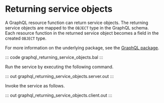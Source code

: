 # Returning service objects

A GraphQL resource function can return service objects. The returning service objects are mapped to the `OBJECT` type in the GraphQL schema. Each resource function in the returned service object becomes a field in the created `OBJECT` type.

For more information on the underlying package, see the [GraphQL package](https://lib.ballerina.io/ballerina/graphql/latest/).

::: code graphql_returning_service_objects.bal :::

Run the service by executing the following command.

::: out graphql_returning_service_objects.server.out :::

Invoke the service as follows.

::: out graphql_returning_service_objects.client.out :::